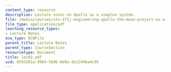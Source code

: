 ```yaml
---
content_type: resource
description: Lecture notes on Apollo as a complex system.
file: /media/courses/sts-471j-engineering-apollo-the-moon-project-as-a-complex-system-spring-2007/8503201a998456db8e8ada1244ba4c95_lec02.pdf
file_type: application/pdf
learning_resource_types:
- Lecture Notes
ocw_type: OCWFile
parent_title: Lecture Notes
parent_type: CourseSection
resourcetype: Document
title: lec02.pdf
uid: 8503201a-9984-56db-8e8a-da1244ba4c95
---
```

